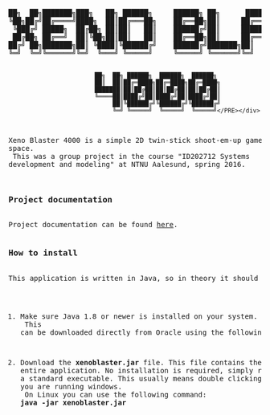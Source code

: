 <div><PRE>
██╗  ██╗███████╗███╗   ██╗ ██████╗     ██████╗ ██╗      █████╗ ███████╗████████╗███████╗██████╗ 
╚██╗██╔╝██╔════╝████╗  ██║██╔═══██╗    ██╔══██╗██║     ██╔══██╗██╔════╝╚══██╔══╝██╔════╝██╔══██╗
 ╚███╔╝ █████╗  ██╔██╗ ██║██║   ██║    ██████╔╝██║     ███████║███████╗   ██║   █████╗  ██████╔╝
 ██╔██╗ ██╔══╝  ██║╚██╗██║██║   ██║    ██╔══██╗██║     ██╔══██║╚════██║   ██║   ██╔══╝  ██╔══██╗
██╔╝ ██╗███████╗██║ ╚████║╚██████╔╝    ██████╔╝███████╗██║  ██║███████║   ██║   ███████╗██║  ██║
╚═╝  ╚═╝╚══════╝╚═╝  ╚═══╝ ╚═════╝     ╚═════╝ ╚══════╝╚═╝  ╚═╝╚══════╝   ╚═╝   ╚══════╝╚═╝  ╚═╝
                                                                                                
                            ██╗  ██╗ ██████╗  ██████╗  ██████╗                                  
                            ██║  ██║██╔═████╗██╔═████╗██╔═████╗                                 
                            ███████║██║██╔██║██║██╔██║██║██╔██║                                 
                            ╚════██║████╔╝██║████╔╝██║████╔╝██║                                 
                                 ██║╚██████╔╝╚██████╔╝╚██████╔╝                                 
                                 ╚═╝ ╚═════╝  ╚═════╝  ╚═════╝</PRE></div>

Xeno Blaster 4000 is a simple 2D twin-stick shoot-em-up game set in space.<br>
This was a group project in the course "ID202712 Systems development and modeling" at NTNU Aalesund, spring 2016.<br>

<h3>Project documentation</h3>
Project documentation can be found <a href="https://drive.google.com/folderview?id=0Bx2Kmz6QDvgPTlNOaHVDMDhnUXc&usp=sharing" target="_blank">here</a>.

<h3>How to install</h3>
This application is written in Java, so in theory it should run on any platform as long as Java is installed.

1. Make sure Java 1.8 or newer is installed on your system.<br>
This can be downloaded directly from Oracle using the following link: https://www.java.com/en/download/

2. Download the <b>xenoblaster.jar</b> file. This file contains the entire application. No installation is required, simply run the file as a standard executable. This usually means double clicking the file if you are running windows.<br>
On Linux you can use the following command: <b>java -jar xenoblaster.jar</b>
